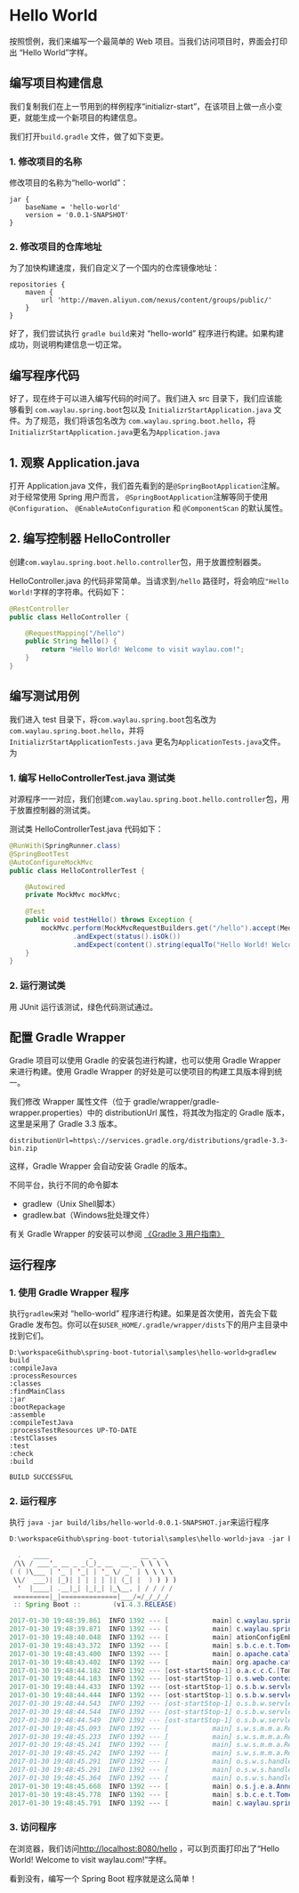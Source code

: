 # Hello World

按照惯例，我们来编写一个最简单的 Web 项目。当我们访问项目时，界面会打印出 “Hello World”字样。

## 编写项目构建信息

我们复制我们在上一节用到的样例程序“initializr-start”，在该项目上做一点小变更，就能生成一个新项目的构建信息。

我们打开`build.gradle` 文件，做了如下变更。

### 1. 修改项目的名称

修改项目的名称为“hello-world”：

```
jar {
	baseName = 'hello-world'
	version = '0.0.1-SNAPSHOT'
}
```

### 2. 修改项目的仓库地址

为了加快构建速度，我们自定义了一个国内的仓库镜像地址：

```
repositories {
	maven {
        url 'http://maven.aliyun.com/nexus/content/groups/public/'
    }
}
```

好了，我们尝试执行 `gradle build`来对 “hello-world” 程序进行构建。如果构建成功，则说明构建信息一切正常。


## 编写程序代码

好了，现在终于可以进入编写代码的时间了。我们进入 src 目录下，我们应该能够看到 `com.waylau.spring.boot`包以及 `InitializrStartApplication.java` 文件。为了规范，我们将该包名改为 `com.waylau.spring.boot.hello`，将`InitializrStartApplication.java`更名为`Application.java`

## 1. 观察 Application.java

打开 Application.java 文件，我们首先看到的是`@SpringBootApplication`注解。对于经常使用 Spring 用户而言，
`@SpringBootApplication`注解等同于使用 `@Configuration`、 `@EnableAutoConfiguration` 和 `@ComponentScan` 的默认属性。

## 2. 编写控制器 HelloController

创建`com.waylau.spring.boot.hello.controller`包，用于放置控制器类。

HelloController.java 的代码非常简单。当请求到`/hello` 路径时，将会响应`"Hello World!`字样的字符串。代码如下：

```java
@RestController
public class HelloController {

	@RequestMapping("/hello")
	public String hello() {
	    return "Hello World! Welcome to visit waylau.com!";
	}
}
```

## 编写测试用例

我们进入 test 目录下，将`com.waylau.spring.boot`包名改为`com.waylau.spring.boot.hello`，并将 `InitializrStartApplicationTests.java` 更名为`ApplicationTests.java`文件。为

### 1. 编写 HelloControllerTest.java 测试类

对源程序一一对应，我们创建`com.waylau.spring.boot.hello.controller`包，用于放置控制器的测试类。

测试类 HelloControllerTest.java 代码如下：

```java
@RunWith(SpringRunner.class)
@SpringBootTest
@AutoConfigureMockMvc
public class HelloControllerTest {

	@Autowired
    private MockMvc mockMvc;
	
    @Test
    public void testHello() throws Exception {
    	mockMvc.perform(MockMvcRequestBuilders.get("/hello").accept(MediaType.APPLICATION_JSON))
                .andExpect(status().isOk())
                .andExpect(content().string(equalTo("Hello World! Welcome to visit waylau.com!")));
    }
}
```

### 2. 运行测试类

用 JUnit 运行该测试，绿色代码测试通过。

## 配置 Gradle Wrapper

Gradle 项目可以使用 Gradle 的安装包进行构建，也可以使用  Gradle Wrapper 来进行构建。使用  Gradle Wrapper 的好处是可以使项目的构建工具版本得到统一。

我们修改 Wrapper 属性文件（位于  gradle/wrapper/gradle-wrapper.properties）中的 distributionUrl 属性，将其改为指定的 Gradle 版本，这里是采用了 Gradle 3.3 版本。

```
distributionUrl=https\://services.gradle.org/distributions/gradle-3.3-bin.zip
```

这样，Gradle Wrapper 会自动安装 Gradle 的版本。

不同平台，执行不同的命令脚本

* gradlew（Unix Shell脚本）
* gradlew.bat（Windows批处理文件）

有关 Gradle Wrapper 的安装可以参阅 [《Gradle 3 用户指南》](https://github.com/waylau/gradle-3-user-guide)

## 运行程序

### 1. 使用  Gradle Wrapper 程序

执行`gradlew`来对 “hello-world” 程序进行构建。如果是首次使用，首先会下载 Gradle 发布包。你可以在`$USER_HOME/.gradle/wrapper/dists`下的用户主目录中找到它们。

```
D:\workspaceGithub\spring-boot-tutorial\samples\hello-world>gradlew build
:compileJava
:processResources
:classes
:findMainClass
:jar
:bootRepackage
:assemble
:compileTestJava
:processTestResources UP-TO-DATE
:testClasses
:test
:check
:build

BUILD SUCCESSFUL
```

### 2. 运行程序

执行 `java -jar build/libs/hello-world-0.0.1-SNAPSHOT.jar`来运行程序

```java
D:\workspaceGithub\spring-boot-tutorial\samples\hello-world>java -jar build/libs/hello-world-0.0.1-SNAPSHOT.jar

  .   ____          _            __ _ _
 /\\ / ___'_ __ _ _(_)_ __  __ _ \ \ \ \
( ( )\___ | '_ | '_| | '_ \/ _` | \ \ \ \
 \\/  ___)| |_)| | | | | || (_| |  ) ) ) )
  '  |____| .__|_| |_|_| |_\__, | / / / /
 =========|_|==============|___/=/_/_/_/
 :: Spring Boot ::        (v1.4.3.RELEASE)

2017-01-30 19:48:39.861  INFO 1392 --- [           main] c.waylau.spring.boot.hello.Application   : Starting Application on DESKTOP-L4SAS32 with PID 1392 (D:\workspaceGithub\spring-boot-tutorial\samples\hello-world\build\libs\hello-world-0.0.1-SNAPSHOT.jar started by AAA in D:\workspaceGithub\spring-boot-tutorial\samples\hello-world)
2017-01-30 19:48:39.871  INFO 1392 --- [           main] c.waylau.spring.boot.hello.Application   : No active profile set, falling back to default profiles: default
2017-01-30 19:48:40.048  INFO 1392 --- [           main] ationConfigEmbeddedWebApplicationContext : Refreshing org.springframework.boot.context.embedded.AnnotationConfigEmbeddedWebApplicationContext@45283ce2: startup date [Mon Jan 30 19:48:40 CST 2017]; root of context hierarchy
2017-01-30 19:48:43.372  INFO 1392 --- [           main] s.b.c.e.t.TomcatEmbeddedServletContainer : Tomcat initialized with port(s): 8080 (http)
2017-01-30 19:48:43.400  INFO 1392 --- [           main] o.apache.catalina.core.StandardService   : Starting service Tomcat
2017-01-30 19:48:43.402  INFO 1392 --- [           main] org.apache.catalina.core.StandardEngine  : Starting Servlet Engine: Apache Tomcat/8.5.6
2017-01-30 19:48:44.182  INFO 1392 --- [ost-startStop-1] o.a.c.c.C.[Tomcat].[localhost].[/]       : Initializing Spring embedded WebApplicationContext
2017-01-30 19:48:44.183  INFO 1392 --- [ost-startStop-1] o.s.web.context.ContextLoader            : Root WebApplicationContext: initialization completed in 4140 ms
2017-01-30 19:48:44.433  INFO 1392 --- [ost-startStop-1] o.s.b.w.servlet.ServletRegistrationBean  : Mapping servlet: 'dispatcherServlet' to [/]
2017-01-30 19:48:44.444  INFO 1392 --- [ost-startStop-1] o.s.b.w.servlet.FilterRegistrationBean   : Mapping filter: 'characterEncodingFilter' to: [/*]
2017-01-30 19:48:44.543  INFO 1392 --- [ost-startStop-1] o.s.b.w.servlet.FilterRegistrationBean   : Mapping filter: 'hiddenHttpMethodFilter' to: [/*]
2017-01-30 19:48:44.544  INFO 1392 --- [ost-startStop-1] o.s.b.w.servlet.FilterRegistrationBean   : Mapping filter: 'httpPutFormContentFilter' to: [/*]
2017-01-30 19:48:44.549  INFO 1392 --- [ost-startStop-1] o.s.b.w.servlet.FilterRegistrationBean   : Mapping filter: 'requestContextFilter' to: [/*]
2017-01-30 19:48:45.093  INFO 1392 --- [           main] s.w.s.m.m.a.RequestMappingHandlerAdapter : Looking for @ControllerAdvice: org.springframework.boot.context.embedded.AnnotationConfigEmbeddedWebApplicationContext@45283ce2: startup date [Mon Jan 30 19:48:40 CST 2017]; root of context hierarchy
2017-01-30 19:48:45.233  INFO 1392 --- [           main] s.w.s.m.m.a.RequestMappingHandlerMapping : Mapped "{[/hello]}" onto public java.lang.String com.waylau.spring.boot.hello.controller.HelloController.hello()
2017-01-30 19:48:45.241  INFO 1392 --- [           main] s.w.s.m.m.a.RequestMappingHandlerMapping : Mapped "{[/error]}" onto public org.springframework.http.ResponseEntity<java.util.Map<java.lang.String, java.lang.Object>> org.springframework.boot.autoconfigure.web.BasicErrorController.error(javax.servlet.http.HttpServletRequest)
2017-01-30 19:48:45.242  INFO 1392 --- [           main] s.w.s.m.m.a.RequestMappingHandlerMapping : Mapped "{[/error],produces=[text/html]}" onto public org.springframework.web.servlet.ModelAndView org.springframework.boot.autoconfigure.web.BasicErrorController.errorHtml(javax.servlet.http.HttpServletRequest,javax.servlet.http.HttpServletResponse)
2017-01-30 19:48:45.291  INFO 1392 --- [           main] o.s.w.s.handler.SimpleUrlHandlerMapping  : Mapped URL path [/webjars/**] onto handler of type [class org.springframework.web.servlet.resource.ResourceHttpRequestHandler]
2017-01-30 19:48:45.291  INFO 1392 --- [           main] o.s.w.s.handler.SimpleUrlHandlerMapping  : Mapped URL path [/**] onto handler of type [class org.springframework.web.servlet.resource.ResourceHttpRequestHandler]
2017-01-30 19:48:45.364  INFO 1392 --- [           main] o.s.w.s.handler.SimpleUrlHandlerMapping  : Mapped URL path [/**/favicon.ico] onto handler of type [class org.springframework.web.servlet.resource.ResourceHttpRequestHandler]
2017-01-30 19:48:45.668  INFO 1392 --- [           main] o.s.j.e.a.AnnotationMBeanExporter        : Registering beans for JMX exposure on startup
2017-01-30 19:48:45.778  INFO 1392 --- [           main] s.b.c.e.t.TomcatEmbeddedServletContainer : Tomcat started on port(s): 8080 (http)
2017-01-30 19:48:45.791  INFO 1392 --- [           main] c.waylau.spring.boot.hello.Application   : Started Application in 6.896 seconds (JVM running for 7.924)
```



### 3. 访问程序

在浏览器，我们访问<http://localhost:8080/hello> ，可以到页面打印出了“Hello World! Welcome to visit waylau.com!”字样。

看到没有，编写一个 Spring Boot 程序就是这么简单！

